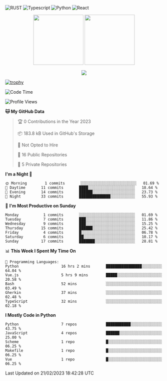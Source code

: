 ![RUST](https://img.shields.io/badge/-Rust-141414?style=flat&logo=rust)
![Typescript](https://img.shields.io/badge/-Typescript-141414?style=flat&logo=typescript)
![Python](https://img.shields.io/badge/-Python-141414?style=flat&logo=python)
![React](https://img.shields.io/badge/-React-141414?style=flat&logo=react)

<p align="center">
  <img height="160" src="https://github-readme-stats.vercel.app/api/top-langs/?username=k4zam1&theme=dracula&hide=html,css,dockerfile,shell,ejs,stylus,javascript&count_private=true&show_icons=true&hide_border=true&layout=compact"/>
  <img height="160" src="https://github-readme-stats.vercel.app/api?username=k4zam1&count_private=true&show_icons=true&theme=dracula&include_all_commits=true&hide_border=true"/>
</p>
<p align="center">
<img src="https://activity-graph.herokuapp.com/graph?username=k4zam1&theme=dracula"/>
</p>

[![trophy](https://github-profile-trophy.vercel.app/?username=k4zam1)](https://github.com/ryo-ma/github-profile-trophy)

<!--START_SECTION:waka-->
![Code Time](http://img.shields.io/badge/Code%20Time-459%20hrs%2054%20mins-blue)

![Profile Views](http://img.shields.io/badge/Profile%20Views-0-blue)

**🐱 My GitHub Data** 

> 🏆 0 Contributions in the Year 2023
 > 
> 📦 183.8 kB Used in GitHub's Storage 
 > 
> 🚫 Not Opted to Hire
 > 
> 📜 16 Public Repositories 
 > 
> 🔑 5 Private Repositories  
 > 
**I'm a Night 🦉** 

```text
🌞 Morning        1 commits       ░░░░░░░░░░░░░░░░░░░░░░░░░   01.69 % 
🌆 Daytime       11 commits       ████░░░░░░░░░░░░░░░░░░░░░   18.64 % 
🌃 Evening       14 commits       ██████░░░░░░░░░░░░░░░░░░░   23.73 % 
🌙 Night         33 commits       ██████████████░░░░░░░░░░░   55.93 % 

```
📅 **I'm Most Productive on Sunday** 

```text
Monday           1 commits       ░░░░░░░░░░░░░░░░░░░░░░░░░   01.69 % 
Tuesday          7 commits       ███░░░░░░░░░░░░░░░░░░░░░░   11.86 % 
Wednesday        9 commits       ███░░░░░░░░░░░░░░░░░░░░░░   15.25 % 
Thursday        15 commits       ██████░░░░░░░░░░░░░░░░░░░   25.42 % 
Friday           4 commits       █░░░░░░░░░░░░░░░░░░░░░░░░   06.78 % 
Saturday         6 commits       ██░░░░░░░░░░░░░░░░░░░░░░░   10.17 % 
Sunday          17 commits       ███████░░░░░░░░░░░░░░░░░░   28.81 % 

```


📊 **This Week I Spent My Time On** 

```text
💬 Programming Languages: 
Python                   16 hrs 2 mins       ████████████████░░░░░░░░░   64.04 % 
Vue.js                   5 hrs 9 mins        █████░░░░░░░░░░░░░░░░░░░░   20.58 % 
Bash                     52 mins             ░░░░░░░░░░░░░░░░░░░░░░░░░   03.49 % 
Gherkin                  37 mins             ░░░░░░░░░░░░░░░░░░░░░░░░░   02.48 % 
TypeScript               32 mins             ░░░░░░░░░░░░░░░░░░░░░░░░░   02.18 % 

```

**I Mostly Code in Python** 

```text
Python                   7 repos             ███████████░░░░░░░░░░░░░░   43.75 % 
JavaScript               4 repos             ██████░░░░░░░░░░░░░░░░░░░   25.00 % 
Scheme                   1 repo              █░░░░░░░░░░░░░░░░░░░░░░░░   06.25 % 
Makefile                 1 repo              █░░░░░░░░░░░░░░░░░░░░░░░░   06.25 % 
Vue                      1 repo              █░░░░░░░░░░░░░░░░░░░░░░░░   06.25 % 

```



 Last Updated on 21/02/2023 18:42:28 UTC
<!--END_SECTION:waka-->
